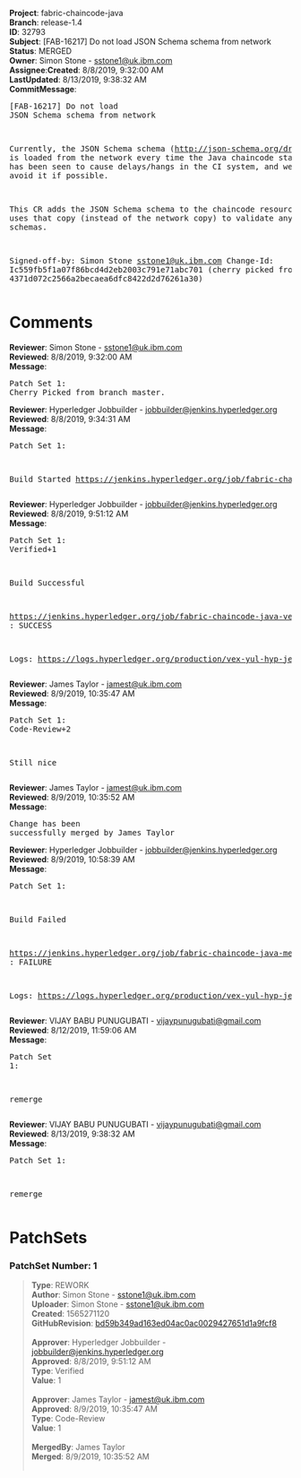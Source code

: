 <strong>Project</strong>: fabric-chaincode-java</br><strong>Branch</strong>: release-1.4<br><strong>ID</strong>: 32793<br><strong>Subject</strong>: [FAB-16217] Do not load JSON Schema schema from network<br><strong>Status</strong>: MERGED<br><strong>Owner</strong>: Simon Stone - sstone1@uk.ibm.com<br><strong>Assignee</strong>:<strong>Created</strong>: 8/8/2019, 9:32:00 AM<br><strong>LastUpdated</strong>: 8/13/2019, 9:38:32 AM<br><strong>CommitMessage</strong>:<br><pre>[FAB-16217] Do not load JSON Schema schema from network

Currently, the JSON Schema schema (http://json-schema.org/draft-04/schema)
is loaded from the network every time the Java chaincode starts. This has
been seen to cause delays/hangs in the CI system, and we should avoid it
if possible.

This CR adds the JSON Schema schema to the chaincode resources, and uses
that copy (instead of the network copy) to validate any contract schemas.

Signed-off-by: Simon Stone <sstone1@uk.ibm.com>
Change-Id: Ic559fb5f1a07f86bcd4d2eb2003c791e71abc701
(cherry picked from commit 4371d072c2566a2becaea6dfc8422d2d76261a30)
</pre><h1>Comments</h1><strong>Reviewer</strong>: Simon Stone - sstone1@uk.ibm.com<br><strong>Reviewed</strong>: 8/8/2019, 9:32:00 AM<br><strong>Message</strong>: <pre>Patch Set 1: Cherry Picked from branch master.</pre><strong>Reviewer</strong>: Hyperledger Jobbuilder - jobbuilder@jenkins.hyperledger.org<br><strong>Reviewed</strong>: 8/8/2019, 9:34:31 AM<br><strong>Message</strong>: <pre>Patch Set 1:

Build Started https://jenkins.hyperledger.org/job/fabric-chaincode-java-verify-x86_64/253/</pre><strong>Reviewer</strong>: Hyperledger Jobbuilder - jobbuilder@jenkins.hyperledger.org<br><strong>Reviewed</strong>: 8/8/2019, 9:51:12 AM<br><strong>Message</strong>: <pre>Patch Set 1: Verified+1

Build Successful 

https://jenkins.hyperledger.org/job/fabric-chaincode-java-verify-x86_64/253/ : SUCCESS

Logs: https://logs.hyperledger.org/production/vex-yul-hyp-jenkins-3/fabric-chaincode-java-verify-x86_64/253</pre><strong>Reviewer</strong>: James Taylor - jamest@uk.ibm.com<br><strong>Reviewed</strong>: 8/9/2019, 10:35:47 AM<br><strong>Message</strong>: <pre>Patch Set 1: Code-Review+2

Still nice</pre><strong>Reviewer</strong>: James Taylor - jamest@uk.ibm.com<br><strong>Reviewed</strong>: 8/9/2019, 10:35:52 AM<br><strong>Message</strong>: <pre>Change has been successfully merged by James Taylor</pre><strong>Reviewer</strong>: Hyperledger Jobbuilder - jobbuilder@jenkins.hyperledger.org<br><strong>Reviewed</strong>: 8/9/2019, 10:58:39 AM<br><strong>Message</strong>: <pre>Patch Set 1:

Build Failed 

https://jenkins.hyperledger.org/job/fabric-chaincode-java-merge-x86_64/79/ : FAILURE

Logs: https://logs.hyperledger.org/production/vex-yul-hyp-jenkins-3/fabric-chaincode-java-merge-x86_64/79</pre><strong>Reviewer</strong>: VIJAY BABU PUNUGUBATI - vijaypunugubati@gmail.com<br><strong>Reviewed</strong>: 8/12/2019, 11:59:06 AM<br><strong>Message</strong>: <pre>Patch Set 1:

remerge</pre><strong>Reviewer</strong>: VIJAY BABU PUNUGUBATI - vijaypunugubati@gmail.com<br><strong>Reviewed</strong>: 8/13/2019, 9:38:32 AM<br><strong>Message</strong>: <pre>Patch Set 1:

remerge</pre><h1>PatchSets</h1><h3>PatchSet Number: 1</h3><blockquote><strong>Type</strong>: REWORK<br><strong>Author</strong>: Simon Stone - sstone1@uk.ibm.com<br><strong>Uploader</strong>: Simon Stone - sstone1@uk.ibm.com<br><strong>Created</strong>: 1565271120<br><strong>GitHubRevision</strong>: [bd59b349ad163ed04ac0ac0029427651d1a9fcf8](https://github.com/hyperledger/fabric-chaincode-java/commit/bd59b349ad163ed04ac0ac0029427651d1a9fcf8)<br><br><strong>Approver</strong>: Hyperledger Jobbuilder - jobbuilder@jenkins.hyperledger.org<br><strong>Approved</strong>: 8/8/2019, 9:51:12 AM<br><strong>Type</strong>: Verified<br><strong>Value</strong>: 1<br><br><strong>Approver</strong>: James Taylor - jamest@uk.ibm.com<br><strong>Approved</strong>: 8/9/2019, 10:35:47 AM<br><strong>Type</strong>: Code-Review<br><strong>Value</strong>: 1<br><br><strong>MergedBy</strong>: James Taylor<br><strong>Merged</strong>: 8/9/2019, 10:35:52 AM<br><br></blockquote>